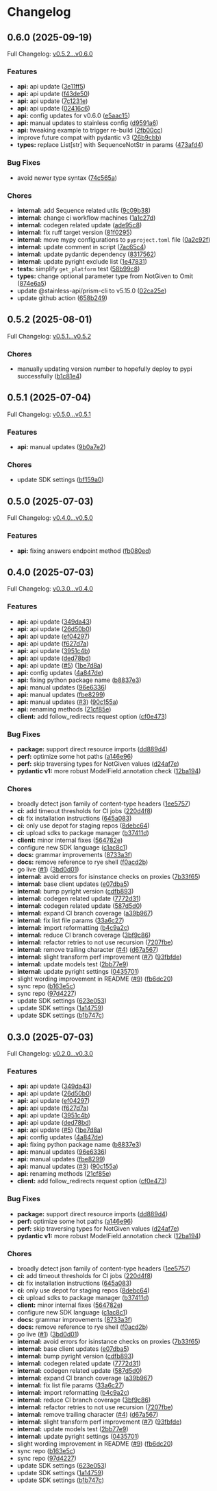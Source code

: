 # Changelog

## 0.6.0 (2025-09-19)

Full Changelog: [v0.5.2...v0.6.0](https://github.com/semilattice-research/semilattice-sdk-python/compare/v0.5.2...v0.6.0)

### Features

* **api:** api update ([3e11ff5](https://github.com/semilattice-research/semilattice-sdk-python/commit/3e11ff5f004a84031221ca528d6c4d4353077e67))
* **api:** api update ([f43de50](https://github.com/semilattice-research/semilattice-sdk-python/commit/f43de50fcc95b40620fcb2612132f60603bf40a4))
* **api:** api update ([7c1231e](https://github.com/semilattice-research/semilattice-sdk-python/commit/7c1231e756d1ee996bab630f38c7143628acdedd))
* **api:** api update ([02416c6](https://github.com/semilattice-research/semilattice-sdk-python/commit/02416c60e5ea1f9c0c0677007b893eaa8a5d544f))
* **api:** config updates for v0.6.0 ([e5aac15](https://github.com/semilattice-research/semilattice-sdk-python/commit/e5aac15597c21d7dd6c447b9ae29390cb55b79f0))
* **api:** manual updates to stainless config ([d9591a6](https://github.com/semilattice-research/semilattice-sdk-python/commit/d9591a6ab04641ac64623c8221cf626f9cebf374))
* **api:** tweaking example to trigger re-build ([2fb00cc](https://github.com/semilattice-research/semilattice-sdk-python/commit/2fb00cc8bdb1a1c8099a12472214bbe6d2ff9d8c))
* improve future compat with pydantic v3 ([26b9cbb](https://github.com/semilattice-research/semilattice-sdk-python/commit/26b9cbbc3aec6df10db18b94cdbe57a6bbac4b37))
* **types:** replace List[str] with SequenceNotStr in params ([473afd4](https://github.com/semilattice-research/semilattice-sdk-python/commit/473afd468d5b5e6cd379b07d17a00ab8d1f29d7a))


### Bug Fixes

* avoid newer type syntax ([74c565a](https://github.com/semilattice-research/semilattice-sdk-python/commit/74c565a589d327dd5beef53b522ca8b08ce8a475))


### Chores

* **internal:** add Sequence related utils ([9c09b38](https://github.com/semilattice-research/semilattice-sdk-python/commit/9c09b3865081de8130feebc76cadb597e0817609))
* **internal:** change ci workflow machines ([1a1c27d](https://github.com/semilattice-research/semilattice-sdk-python/commit/1a1c27d7297e25c43dcf952a84a8664a6aaa90a7))
* **internal:** codegen related update ([ade95c8](https://github.com/semilattice-research/semilattice-sdk-python/commit/ade95c8188314045e8f398e95d4a1703f27f4c1b))
* **internal:** fix ruff target version ([81f0295](https://github.com/semilattice-research/semilattice-sdk-python/commit/81f0295566ed29dbbb2b7efb5fec2280738be675))
* **internal:** move mypy configurations to `pyproject.toml` file ([0a2c92f](https://github.com/semilattice-research/semilattice-sdk-python/commit/0a2c92f6249c021ee434ff4de393aed10d61c339))
* **internal:** update comment in script ([7ac65c4](https://github.com/semilattice-research/semilattice-sdk-python/commit/7ac65c41486c74ca030e16a744c2c58998596717))
* **internal:** update pydantic dependency ([8317562](https://github.com/semilattice-research/semilattice-sdk-python/commit/8317562dfd2251030def745169d653911ce1d26a))
* **internal:** update pyright exclude list ([1e47831](https://github.com/semilattice-research/semilattice-sdk-python/commit/1e478313260a189ba4f02413c728bfb5cb96b72e))
* **tests:** simplify `get_platform` test ([58b99c8](https://github.com/semilattice-research/semilattice-sdk-python/commit/58b99c8310346d764d5a2e85b885de103097ee7f))
* **types:** change optional parameter type from NotGiven to Omit ([874e6a5](https://github.com/semilattice-research/semilattice-sdk-python/commit/874e6a5c789f787c5e4392e055c40f999e4cf71f))
* update @stainless-api/prism-cli to v5.15.0 ([02ca25e](https://github.com/semilattice-research/semilattice-sdk-python/commit/02ca25ed0a5242d6214cbc8ff85abc27e686b75b))
* update github action ([658b249](https://github.com/semilattice-research/semilattice-sdk-python/commit/658b2491697860918bef558f97a921bcc5869a60))

## 0.5.2 (2025-08-01)

Full Changelog: [v0.5.1...v0.5.2](https://github.com/semilattice-research/semilattice-sdk-python/compare/v0.5.1...v0.5.2)

### Chores

* manually updating version number to hopefully deploy to pypi successfully ([b1c81e4](https://github.com/semilattice-research/semilattice-sdk-python/commit/b1c81e4d14312cac8ed334b1fcbea943dd3e2e5d))

## 0.5.1 (2025-07-04)

Full Changelog: [v0.5.0...v0.5.1](https://github.com/semilattice-research/semilattice-sdk-python/compare/v0.5.0...v0.5.1)

### Features

* **api:** manual updates ([9b0a7e2](https://github.com/semilattice-research/semilattice-sdk-python/commit/9b0a7e21492a10a2f1bb34999cfa2788bfb7150b))


### Chores

* update SDK settings ([bf159a0](https://github.com/semilattice-research/semilattice-sdk-python/commit/bf159a01f6ecf51939679618f227d5d81606b8ef))

## 0.5.0 (2025-07-03)

Full Changelog: [v0.4.0...v0.5.0](https://github.com/semilattice-research/semilattice-sdk-python/compare/v0.4.0...v0.5.0)

### Features

* **api:** fixing answers endpoint method ([fb080ed](https://github.com/semilattice-research/semilattice-sdk-python/commit/fb080ed0cd4067d5ed123298d0859b21cf4a8945))

## 0.4.0 (2025-07-03)

Full Changelog: [v0.3.0...v0.4.0](https://github.com/semilattice-research/semilattice-sdk-python/compare/v0.3.0...v0.4.0)

### Features

* **api:** api update ([349da43](https://github.com/semilattice-research/semilattice-sdk-python/commit/349da439a2a84b9179e1891a27c40e300b2d2d6c))
* **api:** api update ([26d50b0](https://github.com/semilattice-research/semilattice-sdk-python/commit/26d50b08bd4e0ea7088515820603e8bd3c0383ff))
* **api:** api update ([ef04297](https://github.com/semilattice-research/semilattice-sdk-python/commit/ef04297db9a609c097eace84e84ee0150c9f8d3c))
* **api:** api update ([f627d7a](https://github.com/semilattice-research/semilattice-sdk-python/commit/f627d7ac732104d37403af82754625708a63cc86))
* **api:** api update ([3951c4b](https://github.com/semilattice-research/semilattice-sdk-python/commit/3951c4b31c8657c4e92fc9fa791890e448b51845))
* **api:** api update ([ded78bd](https://github.com/semilattice-research/semilattice-sdk-python/commit/ded78bda973bad567f96e3b701a149112fe3aff2))
* **api:** api update ([#5](https://github.com/semilattice-research/semilattice-sdk-python/issues/5)) ([1be7d8a](https://github.com/semilattice-research/semilattice-sdk-python/commit/1be7d8afdb910bed2a3e0e4f93cc4e3008ef31f5))
* **api:** config updates ([4a847de](https://github.com/semilattice-research/semilattice-sdk-python/commit/4a847deca9019ff667129f127fd43fe274a52fe9))
* **api:** fixing python package name ([b8837e3](https://github.com/semilattice-research/semilattice-sdk-python/commit/b8837e3b774b37cb801e6913113eab8a015a64a2))
* **api:** manual updates ([96e6336](https://github.com/semilattice-research/semilattice-sdk-python/commit/96e633607e70c7536ff8060fa67785d3b4c5fe74))
* **api:** manual updates ([fbe8299](https://github.com/semilattice-research/semilattice-sdk-python/commit/fbe82999067e99eb158eef340b1c2e3c154f2981))
* **api:** manual updates ([#3](https://github.com/semilattice-research/semilattice-sdk-python/issues/3)) ([90c155a](https://github.com/semilattice-research/semilattice-sdk-python/commit/90c155a3f43a2756877c6bc2cc62ae60e38c619f))
* **api:** renaming methods ([21cf85e](https://github.com/semilattice-research/semilattice-sdk-python/commit/21cf85e0b669c2219f3bbc86a2885beb00c31971))
* **client:** add follow_redirects request option ([cf0e473](https://github.com/semilattice-research/semilattice-sdk-python/commit/cf0e4736399bbe791bd0bef37d8d40d472ce64cc))


### Bug Fixes

* **package:** support direct resource imports ([dd889d4](https://github.com/semilattice-research/semilattice-sdk-python/commit/dd889d4ad218c2a0ae4d93d50ee1a0d405077362))
* **perf:** optimize some hot paths ([a146e96](https://github.com/semilattice-research/semilattice-sdk-python/commit/a146e967b43b87a81209ff376fca8722d5de3b19))
* **perf:** skip traversing types for NotGiven values ([d24af7e](https://github.com/semilattice-research/semilattice-sdk-python/commit/d24af7eb621ec4c78b84c29febb04dd545a1f914))
* **pydantic v1:** more robust ModelField.annotation check ([12ba194](https://github.com/semilattice-research/semilattice-sdk-python/commit/12ba19402745ab6352c8028f900a850a4b82a3fc))


### Chores

* broadly detect json family of content-type headers ([1ee5757](https://github.com/semilattice-research/semilattice-sdk-python/commit/1ee5757a17bcbcfdf4931c8a7b5b62b5487e0901))
* **ci:** add timeout thresholds for CI jobs ([220d4f8](https://github.com/semilattice-research/semilattice-sdk-python/commit/220d4f89a1ff16d81f1ae6833302f87ba08ffd90))
* **ci:** fix installation instructions ([645a083](https://github.com/semilattice-research/semilattice-sdk-python/commit/645a08329fe86ae87e0a27a532e5afc43bf7592f))
* **ci:** only use depot for staging repos ([8debc64](https://github.com/semilattice-research/semilattice-sdk-python/commit/8debc6407d709efbc5569258c13f6a8010ac2f43))
* **ci:** upload sdks to package manager ([b37411d](https://github.com/semilattice-research/semilattice-sdk-python/commit/b37411d3c18aed393966cf3d77a11ced328b580b))
* **client:** minor internal fixes ([564782e](https://github.com/semilattice-research/semilattice-sdk-python/commit/564782edafc8d4fbd1cd8289b7f445986e45886d))
* configure new SDK language ([c1ac8c1](https://github.com/semilattice-research/semilattice-sdk-python/commit/c1ac8c1cd30afbc6d70f5471cf1babd49b0c12c6))
* **docs:** grammar improvements ([8733a3f](https://github.com/semilattice-research/semilattice-sdk-python/commit/8733a3f4c68b2f4e8990d53a381789bea1f392fa))
* **docs:** remove reference to rye shell ([f0acd2b](https://github.com/semilattice-research/semilattice-sdk-python/commit/f0acd2bfb7ce9b504c2979c2f39fcaafe5ac316f))
* go live ([#1](https://github.com/semilattice-research/semilattice-sdk-python/issues/1)) ([3bd0d01](https://github.com/semilattice-research/semilattice-sdk-python/commit/3bd0d0143568a7f121ec2116971bb14005fac541))
* **internal:** avoid errors for isinstance checks on proxies ([7b33f65](https://github.com/semilattice-research/semilattice-sdk-python/commit/7b33f6598978418400b58113891571f2a082b3e4))
* **internal:** base client updates ([e07dba5](https://github.com/semilattice-research/semilattice-sdk-python/commit/e07dba5ba6bf7a3116f3b0d1d684926bfe33f7d1))
* **internal:** bump pyright version ([cdfb893](https://github.com/semilattice-research/semilattice-sdk-python/commit/cdfb893656d2e4d749538c64e88d93b6fc8b5e18))
* **internal:** codegen related update ([7772d31](https://github.com/semilattice-research/semilattice-sdk-python/commit/7772d31ef9565b3d897d2b3e33bfafeadc6a0af4))
* **internal:** codegen related update ([587d5d0](https://github.com/semilattice-research/semilattice-sdk-python/commit/587d5d00025329884b13ec67030adcf39b925959))
* **internal:** expand CI branch coverage ([a39b967](https://github.com/semilattice-research/semilattice-sdk-python/commit/a39b9671db6480c8a6e2035663a486b5da4f98af))
* **internal:** fix list file params ([33a6c27](https://github.com/semilattice-research/semilattice-sdk-python/commit/33a6c27bb6299134e0d1b4adad645bde16b3d83e))
* **internal:** import reformatting ([b4c9a2c](https://github.com/semilattice-research/semilattice-sdk-python/commit/b4c9a2cf6adb923fd2e42b40b5c9d658b77b6ebc))
* **internal:** reduce CI branch coverage ([3bf9c86](https://github.com/semilattice-research/semilattice-sdk-python/commit/3bf9c86e70c7ab3e89313a308772eb1640db8486))
* **internal:** refactor retries to not use recursion ([7207fbe](https://github.com/semilattice-research/semilattice-sdk-python/commit/7207fbea409dcecb07d4589e31d1fee798330e7c))
* **internal:** remove trailing character ([#4](https://github.com/semilattice-research/semilattice-sdk-python/issues/4)) ([d67a567](https://github.com/semilattice-research/semilattice-sdk-python/commit/d67a567fe77fea27b04f5efa9794b69a67f46156))
* **internal:** slight transform perf improvement ([#7](https://github.com/semilattice-research/semilattice-sdk-python/issues/7)) ([93fbfde](https://github.com/semilattice-research/semilattice-sdk-python/commit/93fbfdefeacd57633d19157f5d2c48ee3bbc379f))
* **internal:** update models test ([2bb77e9](https://github.com/semilattice-research/semilattice-sdk-python/commit/2bb77e9cf1c63b0653686a29445c4facd187acb2))
* **internal:** update pyright settings ([0435701](https://github.com/semilattice-research/semilattice-sdk-python/commit/043570179672747b7c741e4f3957d11e1d348c13))
* slight wording improvement in README ([#9](https://github.com/semilattice-research/semilattice-sdk-python/issues/9)) ([fb6dc20](https://github.com/semilattice-research/semilattice-sdk-python/commit/fb6dc208e970eda1bb1ccbbca534a4bac8cdf717))
* sync repo ([b163e5c](https://github.com/semilattice-research/semilattice-sdk-python/commit/b163e5c0f939575aedfd471df378722626dc086e))
* sync repo ([97d4227](https://github.com/semilattice-research/semilattice-sdk-python/commit/97d42274857950a7f55fa61a423345a989d0d466))
* update SDK settings ([623e053](https://github.com/semilattice-research/semilattice-sdk-python/commit/623e053c8b47ee6c661e85ce347359faded3d826))
* update SDK settings ([1a14759](https://github.com/semilattice-research/semilattice-sdk-python/commit/1a1475958197a5c541caef84e040043d79b861f9))
* update SDK settings ([b1b747c](https://github.com/semilattice-research/semilattice-sdk-python/commit/b1b747c3e80189c08c5b555efccc1b06d2303fe7))

## 0.3.0 (2025-07-03)

Full Changelog: [v0.2.0...v0.3.0](https://github.com/semilattice-research/semilattice-sdk-python/compare/v0.2.0...v0.3.0)

### Features

* **api:** api update ([349da43](https://github.com/semilattice-research/semilattice-sdk-python/commit/349da439a2a84b9179e1891a27c40e300b2d2d6c))
* **api:** api update ([26d50b0](https://github.com/semilattice-research/semilattice-sdk-python/commit/26d50b08bd4e0ea7088515820603e8bd3c0383ff))
* **api:** api update ([ef04297](https://github.com/semilattice-research/semilattice-sdk-python/commit/ef04297db9a609c097eace84e84ee0150c9f8d3c))
* **api:** api update ([f627d7a](https://github.com/semilattice-research/semilattice-sdk-python/commit/f627d7ac732104d37403af82754625708a63cc86))
* **api:** api update ([3951c4b](https://github.com/semilattice-research/semilattice-sdk-python/commit/3951c4b31c8657c4e92fc9fa791890e448b51845))
* **api:** api update ([ded78bd](https://github.com/semilattice-research/semilattice-sdk-python/commit/ded78bda973bad567f96e3b701a149112fe3aff2))
* **api:** api update ([#5](https://github.com/semilattice-research/semilattice-sdk-python/issues/5)) ([1be7d8a](https://github.com/semilattice-research/semilattice-sdk-python/commit/1be7d8afdb910bed2a3e0e4f93cc4e3008ef31f5))
* **api:** config updates ([4a847de](https://github.com/semilattice-research/semilattice-sdk-python/commit/4a847deca9019ff667129f127fd43fe274a52fe9))
* **api:** fixing python package name ([b8837e3](https://github.com/semilattice-research/semilattice-sdk-python/commit/b8837e3b774b37cb801e6913113eab8a015a64a2))
* **api:** manual updates ([96e6336](https://github.com/semilattice-research/semilattice-sdk-python/commit/96e633607e70c7536ff8060fa67785d3b4c5fe74))
* **api:** manual updates ([fbe8299](https://github.com/semilattice-research/semilattice-sdk-python/commit/fbe82999067e99eb158eef340b1c2e3c154f2981))
* **api:** manual updates ([#3](https://github.com/semilattice-research/semilattice-sdk-python/issues/3)) ([90c155a](https://github.com/semilattice-research/semilattice-sdk-python/commit/90c155a3f43a2756877c6bc2cc62ae60e38c619f))
* **api:** renaming methods ([21cf85e](https://github.com/semilattice-research/semilattice-sdk-python/commit/21cf85e0b669c2219f3bbc86a2885beb00c31971))
* **client:** add follow_redirects request option ([cf0e473](https://github.com/semilattice-research/semilattice-sdk-python/commit/cf0e4736399bbe791bd0bef37d8d40d472ce64cc))


### Bug Fixes

* **package:** support direct resource imports ([dd889d4](https://github.com/semilattice-research/semilattice-sdk-python/commit/dd889d4ad218c2a0ae4d93d50ee1a0d405077362))
* **perf:** optimize some hot paths ([a146e96](https://github.com/semilattice-research/semilattice-sdk-python/commit/a146e967b43b87a81209ff376fca8722d5de3b19))
* **perf:** skip traversing types for NotGiven values ([d24af7e](https://github.com/semilattice-research/semilattice-sdk-python/commit/d24af7eb621ec4c78b84c29febb04dd545a1f914))
* **pydantic v1:** more robust ModelField.annotation check ([12ba194](https://github.com/semilattice-research/semilattice-sdk-python/commit/12ba19402745ab6352c8028f900a850a4b82a3fc))


### Chores

* broadly detect json family of content-type headers ([1ee5757](https://github.com/semilattice-research/semilattice-sdk-python/commit/1ee5757a17bcbcfdf4931c8a7b5b62b5487e0901))
* **ci:** add timeout thresholds for CI jobs ([220d4f8](https://github.com/semilattice-research/semilattice-sdk-python/commit/220d4f89a1ff16d81f1ae6833302f87ba08ffd90))
* **ci:** fix installation instructions ([645a083](https://github.com/semilattice-research/semilattice-sdk-python/commit/645a08329fe86ae87e0a27a532e5afc43bf7592f))
* **ci:** only use depot for staging repos ([8debc64](https://github.com/semilattice-research/semilattice-sdk-python/commit/8debc6407d709efbc5569258c13f6a8010ac2f43))
* **ci:** upload sdks to package manager ([b37411d](https://github.com/semilattice-research/semilattice-sdk-python/commit/b37411d3c18aed393966cf3d77a11ced328b580b))
* **client:** minor internal fixes ([564782e](https://github.com/semilattice-research/semilattice-sdk-python/commit/564782edafc8d4fbd1cd8289b7f445986e45886d))
* configure new SDK language ([c1ac8c1](https://github.com/semilattice-research/semilattice-sdk-python/commit/c1ac8c1cd30afbc6d70f5471cf1babd49b0c12c6))
* **docs:** grammar improvements ([8733a3f](https://github.com/semilattice-research/semilattice-sdk-python/commit/8733a3f4c68b2f4e8990d53a381789bea1f392fa))
* **docs:** remove reference to rye shell ([f0acd2b](https://github.com/semilattice-research/semilattice-sdk-python/commit/f0acd2bfb7ce9b504c2979c2f39fcaafe5ac316f))
* go live ([#1](https://github.com/semilattice-research/semilattice-sdk-python/issues/1)) ([3bd0d01](https://github.com/semilattice-research/semilattice-sdk-python/commit/3bd0d0143568a7f121ec2116971bb14005fac541))
* **internal:** avoid errors for isinstance checks on proxies ([7b33f65](https://github.com/semilattice-research/semilattice-sdk-python/commit/7b33f6598978418400b58113891571f2a082b3e4))
* **internal:** base client updates ([e07dba5](https://github.com/semilattice-research/semilattice-sdk-python/commit/e07dba5ba6bf7a3116f3b0d1d684926bfe33f7d1))
* **internal:** bump pyright version ([cdfb893](https://github.com/semilattice-research/semilattice-sdk-python/commit/cdfb893656d2e4d749538c64e88d93b6fc8b5e18))
* **internal:** codegen related update ([7772d31](https://github.com/semilattice-research/semilattice-sdk-python/commit/7772d31ef9565b3d897d2b3e33bfafeadc6a0af4))
* **internal:** codegen related update ([587d5d0](https://github.com/semilattice-research/semilattice-sdk-python/commit/587d5d00025329884b13ec67030adcf39b925959))
* **internal:** expand CI branch coverage ([a39b967](https://github.com/semilattice-research/semilattice-sdk-python/commit/a39b9671db6480c8a6e2035663a486b5da4f98af))
* **internal:** fix list file params ([33a6c27](https://github.com/semilattice-research/semilattice-sdk-python/commit/33a6c27bb6299134e0d1b4adad645bde16b3d83e))
* **internal:** import reformatting ([b4c9a2c](https://github.com/semilattice-research/semilattice-sdk-python/commit/b4c9a2cf6adb923fd2e42b40b5c9d658b77b6ebc))
* **internal:** reduce CI branch coverage ([3bf9c86](https://github.com/semilattice-research/semilattice-sdk-python/commit/3bf9c86e70c7ab3e89313a308772eb1640db8486))
* **internal:** refactor retries to not use recursion ([7207fbe](https://github.com/semilattice-research/semilattice-sdk-python/commit/7207fbea409dcecb07d4589e31d1fee798330e7c))
* **internal:** remove trailing character ([#4](https://github.com/semilattice-research/semilattice-sdk-python/issues/4)) ([d67a567](https://github.com/semilattice-research/semilattice-sdk-python/commit/d67a567fe77fea27b04f5efa9794b69a67f46156))
* **internal:** slight transform perf improvement ([#7](https://github.com/semilattice-research/semilattice-sdk-python/issues/7)) ([93fbfde](https://github.com/semilattice-research/semilattice-sdk-python/commit/93fbfdefeacd57633d19157f5d2c48ee3bbc379f))
* **internal:** update models test ([2bb77e9](https://github.com/semilattice-research/semilattice-sdk-python/commit/2bb77e9cf1c63b0653686a29445c4facd187acb2))
* **internal:** update pyright settings ([0435701](https://github.com/semilattice-research/semilattice-sdk-python/commit/043570179672747b7c741e4f3957d11e1d348c13))
* slight wording improvement in README ([#9](https://github.com/semilattice-research/semilattice-sdk-python/issues/9)) ([fb6dc20](https://github.com/semilattice-research/semilattice-sdk-python/commit/fb6dc208e970eda1bb1ccbbca534a4bac8cdf717))
* sync repo ([b163e5c](https://github.com/semilattice-research/semilattice-sdk-python/commit/b163e5c0f939575aedfd471df378722626dc086e))
* sync repo ([97d4227](https://github.com/semilattice-research/semilattice-sdk-python/commit/97d42274857950a7f55fa61a423345a989d0d466))
* update SDK settings ([623e053](https://github.com/semilattice-research/semilattice-sdk-python/commit/623e053c8b47ee6c661e85ce347359faded3d826))
* update SDK settings ([1a14759](https://github.com/semilattice-research/semilattice-sdk-python/commit/1a1475958197a5c541caef84e040043d79b861f9))
* update SDK settings ([b1b747c](https://github.com/semilattice-research/semilattice-sdk-python/commit/b1b747c3e80189c08c5b555efccc1b06d2303fe7))

